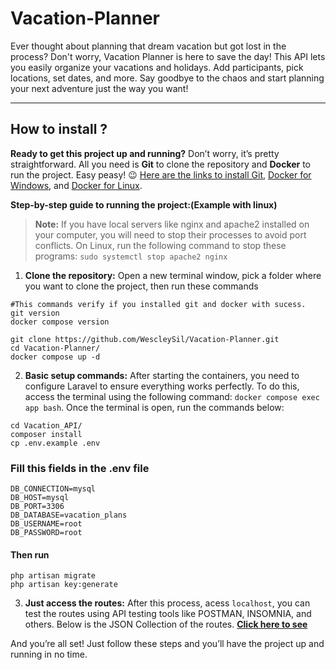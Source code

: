 # Vacation-Planner

 Ever thought about planning that dream vacation but got lost in the process? Don't worry, Vacation Planner is here to save the day! This API lets you easily organize your vacations and holidays. Add participants, pick locations, set dates, and more. Say goodbye to the chaos and start planning your next adventure just the way you want!
___

## How to install ?

**Ready to get this project up and running?** Don’t worry, it’s pretty straightforward. All you need is **Git** to clone the repository and **Docker** to run the project. Easy peasy! 😉 [Here are the links to install Git](https://git-scm.com/downloads), [Docker for Windows](https://docs.docker.com/desktop/install/windows-install/), and [Docker for Linux](https://docs.docker.com/engine/install/ubuntu/).

**Step-by-step guide to running the project:(Example with linux)**

> **Note:** If you have local servers like nginx and apache2 installed on your computer, you will need to stop their processes to avoid port conflicts. On Linux, run the following command to stop these programs: `sudo systemctl stop apache2 nginx`
1. **Clone the repository:** Open a new terminal window, pick a folder where you want to clone the project, then run these commands
```shell 
#This commands verify if you installed git and docker with sucess.
git version
docker compose version
```
```shell
git clone https://github.com/WescleySil/Vacation-Planner.git
cd Vacation-Planner/
docker compose up -d
```

2. **Basic setup commands:** After starting the containers, you need to configure Laravel to ensure everything works perfectly. To do this, access the terminal using the following command: `docker compose exec app bash`. Once the terminal is open, run the commands below:
```shell
cd Vacation_API/
composer install
cp .env.example .env
```
### Fill this fields in the .env file
```
DB_CONNECTION=mysql
DB_HOST=mysql
DB_PORT=3306
DB_DATABASE=vacation_plans
DB_USERNAME=root
DB_PASSWORD=root
```
#### Then run
```
php artisan migrate 
php artisan key:generate
```

3. **Just access the routes:** After this process, acess `localhost`, you can test the routes using API testing tools like POSTMAN, INSOMNIA, and others. Below is the JSON Collection of the routes.
[**Click here to see**](.github/Vacations%20Planner.postman_collection.json)

And you’re all set! Just follow these steps and you’ll have the project up and running in no time.



